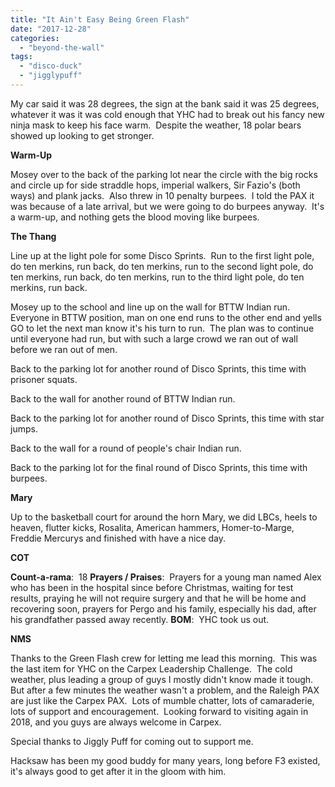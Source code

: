 ```yaml
---
title: "It Ain't Easy Being Green Flash"
date: "2017-12-28"
categories: 
  - "beyond-the-wall"
tags: 
  - "disco-duck"
  - "jigglypuff"
---
```


My car said it was 28 degrees, the sign at the bank said it was 25 degrees, whatever it was it was cold enough that YHC had to break out his fancy new ninja mask to keep his face warm.  Despite the weather, 18 polar bears showed up looking to get stronger.

**Warm-Up**

Mosey over to the back of the parking lot near the circle with the big rocks and circle up for side straddle hops, imperial walkers, Sir Fazio's (both ways) and plank jacks.  Also threw in 10 penalty burpees.  I told the PAX it was because of a late arrival, but we were going to do burpees anyway.  It's a warm-up, and nothing gets the blood moving like burpees.

**The Thang**

Line up at the light pole for some Disco Sprints.  Run to the first light pole, do ten merkins, run back, do ten merkins, run to the second light pole, do ten merkins, run back, do ten merkins, run to the third light pole, do ten merkins, run back.

Mosey up to the school and line up on the wall for BTTW Indian run.  Everyone in BTTW position, man on one end runs to the other end and yells GO to let the next man know it's his turn to run.  The plan was to continue until everyone had run, but with such a large crowd we ran out of wall before we ran out of men.

Back to the parking lot for another round of Disco Sprints, this time with prisoner squats.

Back to the wall for another round of BTTW Indian run.

Back to the parking lot for another round of Disco Sprints, this time with star jumps.

Back to the wall for a round of people's chair Indian run.

Back to the parking lot for the final round of Disco Sprints, this time with burpees.

**Mary**

Up to the basketball court for around the horn Mary, we did LBCs, heels to heaven, flutter kicks, Rosalita, American hammers, Homer-to-Marge, Freddie Mercurys and finished with have a nice day.

**COT**

**Count-a-rama**:  18 **Prayers / Praises**:  Prayers for a young man named Alex who has been in the hospital since before Christmas, waiting for test results, praying he will not require surgery and that he will be home and recovering soon, prayers for Pergo and his family, especially his dad, after his grandfather passed away recently. **BOM**:  YHC took us out.

**NMS**

Thanks to the Green Flash crew for letting me lead this morning.  This was the last item for YHC on the Carpex Leadership Challenge.  The cold weather, plus leading a group of guys I mostly didn't know made it tough.  But after a few minutes the weather wasn't a problem, and the Raleigh PAX are just like the Carpex PAX.  Lots of mumble chatter, lots of camaraderie, lots of support and encouragement.  Looking forward to visiting again in 2018, and you guys are always welcome in Carpex.

Special thanks to Jiggly Puff for coming out to support me.

Hacksaw has been my good buddy for many years, long before F3 existed, it's always good to get after it in the gloom with him.
